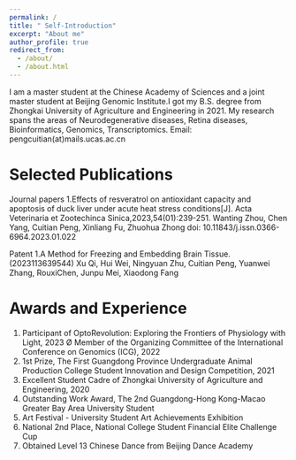 ```yaml
---
permalink: /
title: " Self-Introduction"
excerpt: "About me"
author_profile: true
redirect_from: 
  - /about/
  - /about.html
---
```


I am a master student at the Chinese Academy of Sciences and a joint master student at Beijing Genomic Institute.I got my B.S. degree from Zhongkai University of  Agriculture and Engineering in 2021. My research spans the areas of Neurodegenerative diseases, Retina diseases, Bioinformatics, Genomics, Transcriptomics.
Email: pengcuitian(at)mails.ucas.ac.cn

Selected Publications
======
Journal papers
1.Effects of resveratrol on antioxidant capacity and apoptosis of duck liver under acute heat stress conditions[J]. Acta Veterinaria et Zootechinca Sinica,2023,54(01):239-251.
Wanting Zhou, Chen Yang, Cuitian Peng, Xinliang Fu, Zhuohua Zhong
doi: 10.11843/j.issn.0366-6964.2023.01.022

Patent
1.A Method for Freezing and Embedding Brain Tissue.(2023113639544)
Xu Qi, Hui Wei, Ningyuan Zhu, Cuitian Peng, Yuanwei Zhang, RouxiChen, Junpu Mei, Xiaodong Fang

Awards and Experience
======
1. Participant of OptoRevolution: Exploring the Frontiers of Physiology with Light, 2023 Ø Member of the Organizing Committee of the International Conference on Genomics (ICG), 2022
2. 1st Prize, The First Guangdong Province Undergraduate Animal Production College Student Innovation 
and Design Competition, 2021
3. Excellent Student Cadre of Zhongkai University of Agriculture and Engineering, 2020
4. Outstanding Work Award, The 2nd Guangdong-Hong Kong-Macao Greater Bay Area University Student 
5. Art Festival - University Student Art Achievements Exhibition
6. National 2nd Place, National College Student Financial Elite Challenge Cup
7. Obtained Level 13 Chinese Dance from Beijing Dance Academy
